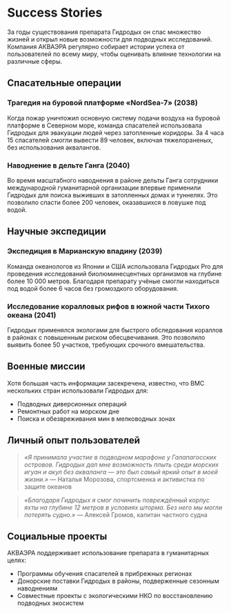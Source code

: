 # Success Stories

За годы существования препарата Гидродых он спас множество жизней и открыл новые возможности для подводных исследований. Компания АКВАЭРА регулярно собирает истории успеха от пользователей по всему миру, чтобы оценивать влияние технологии на различные сферы.

## Спасательные операции

### Трагедия на буровой платформе «NordSea-7» (2038)

Когда пожар уничтожил основную систему подачи воздуха на буровой платформе в Северном море, команда спасателей использовала Гидродых для эвакуации людей через затопленные коридоры. За 4 часа 15 спасателей смогли вывести 89 человек, включая тяжелораненых, без использования аквалангов.

### Наводнение в дельте Ганга (2040)

Во время масштабного наводнения в районе дельты Ганга сотрудники международной гуманитарной организации впервые применили Гидродых для поиска выживших в затопленных домах и туннелях. Это позволило спасти более 200 человек, оказавшихся в ловушке под водой.

## Научные экспедиции

### Экспедиция в Марианскую впадину (2039)

Команда океанологов из Японии и США использовала Гидродых Pro для проведения исследований биолюминесцентных организмов на глубине более 10 000 метров. Благодаря препарату учёные смогли находиться под водой более 6 часов без громоздкого оборудования.

### Исследование коралловых рифов в южной части Тихого океана (2041)

Гидродых применялся экологами для быстрого обследования кораллов в районах с повышенным риском обесцвечивания. Это позволило выявить более 50 участков, требующих срочного вмешательства.

## Военные миссии

Хотя большая часть информации засекречена, известно, что ВМС нескольких стран использовали Гидродых для:

- Подводных диверсионных операций
- Ремонтных работ на морском дне
- Поиска и обезвреживания мин в мелководных зонах

## Личный опыт пользователей

> *«Я принимала участие в подводном марафоне у Галапагосских островов. Гидродых дал мне возможность плыть среди морских игуан и акул без акваланга — это был самый яркий опыт в моей жизни.»*
> — Наталья Морозова, спортсменка и активистка по защите океанов

> *«Благодаря Гидродых я смог починить повреждённый корпус яхты на глубине 12 метров в условиях шторма. Без него мы могли потерять судно.»*
> — Алексей Громов, капитан частного судна

## Социальные проекты

АКВАЭРА поддерживает использование препарата в гуманитарных целях:

- Программы обучения спасателей в прибрежных регионах
- Донорские поставки Гидродых в районы, подверженные сезонным наводнениям
- Совместные проекты с экологическими НКО по восстановлению подводных экосистем
